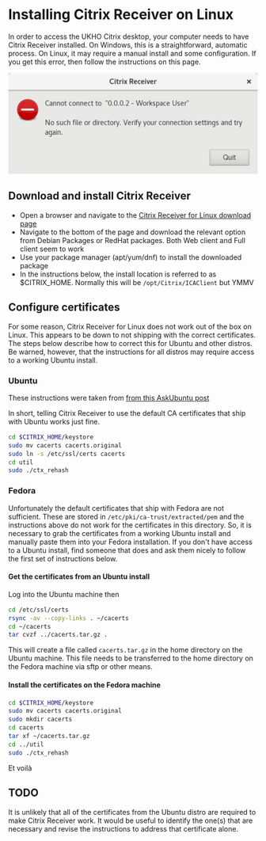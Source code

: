 # Installing Citrix Receiver on Linux

In order to access the UKHO Citrix desktop, your computer needs to have Citrix Receiver installed.  On Windows, this is a straightforward, automatic process.  On Linux, it may require a manual install and some configuration. If you get this error, then follow the instructions on this page.

![Linux error message](error.png)


## Download and install Citrix Receiver

- Open a browser and navigate to the [Citrix Receiver for Linux download page](https://www.citrix.com/en-gb/downloads/citrix-receiver/linux/receiver-for-linux-latest.html)
- Navigate to the bottom of the page and download the relevant option from Debian Packages or RedHat packages. Both Web client and Full client seem to work
- Use your package manager (apt/yum/dnf) to install the downloaded package
- In the instructions below, the install location is referred to as $CITRIX_HOME.  Normally this will be ```/opt/Citrix/ICAClient``` but YMMV

## Configure certificates

For some reason, Citrix Receiver for Linux does not work out of the box on Linux.  This appears to be down to not shipping with the correct certificates.  The steps below describe how to correct this for Ubuntu and other distros. Be warned, however, that the instructions for all distros may require access to a working Ubuntu install.

### Ubuntu

These instructions were taken from [from this AskUbuntu post](https://askubuntu.com/questions/901448/citrix-receiver-error-1000119)

In short, telling Citrix Receiver to use the default CA certificates that ship with Ubuntu works just fine.

```sh
cd $CITRIX_HOME/keystore
sudo mv cacerts cacerts.original
sudo ln -s /etc/ssl/certs cacerts
cd util
sudo ./ctx_rehash
```

### Fedora 

Unfortunately the default certificates that ship with Fedora are not sufficient. These are stored in ```/etc/pki/ca-trust/extracted/pem``` and the instructions above do not work for the certificates in this directory. So, it is necessary to grab the certificates from a working Ubuntu install and manually paste them into your Fedora installation.  If you don't have access to a Ubuntu install, find someone that does and ask them nicely to follow the first set of instructions below.

#### Get the certificates from an Ubuntu install

Log into the Ubuntu machine then

```sh
cd /etc/ssl/certs
rsync -av --copy-links . ~/cacerts
cd ~/cacerts
tar cvzf ../cacerts.tar.gz .
```

This will create a file called ```cacerts.tar.gz``` in the home directory on the Ubuntu machine.  This file needs to be transferred to the home directory on the Fedora machine via sftp or other means.

#### Install the certificates on the Fedora machine

```sh
cd $CITRIX_HOME/keystore
sudo mv cacerts cacerts.original
sudo mkdir cacerts
cd cacerts
tar xf ~/cacerts.tar.gz
cd ../util
sudo ./ctx_rehash
```

Et voilà

## TODO 

It is unlikely that all of the certificates from the Ubuntu distro are required to make Citrix Receiver work.  It would be useful to identify the one(s) that are necessary and revise the instructions to address that certificate alone.
